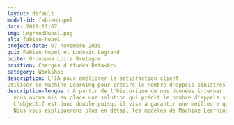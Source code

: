 ```yaml
---
layout: default
modal-id: fabienhupel
date: 2019-11-07
img: LegrandHupel.png
alt: fabien-hupel
project-date: 07 novembre 2019
qui: Fabien Hupel et Ludovic Legrand
boite: Groupama Loire Bretagne
position: Chargés d'études Data<br>
category: Workshop
description: L'IA pour améliorer la satisfaction client, 
Utiliser le Machine Learning pour prédire le nombre d'appels sinistres
description-longue : A partir de l'historique de nos données internes (sinistres et appels reçus) et des prévisions météorologiques des prochains jours,  
  nous avons mis en place une solution qui prédit le nombre d'appels sinistres à venir sur les plateformes dans le but d'ajuster les effectifs nécessaires pour répondre au mieux à nos clients. 
  L'objectif est donc double puisqu'il vise à garantir une meilleure qualité de service pour nos clients mais aussi à organiser au mieux l'activité des gestionnaires Sinistres au quotidien.
  Nous vous expliquerons plus en détail les modèles de Machine Learning mis en place ainsi que les premiers résultats obtenus.
---
```

